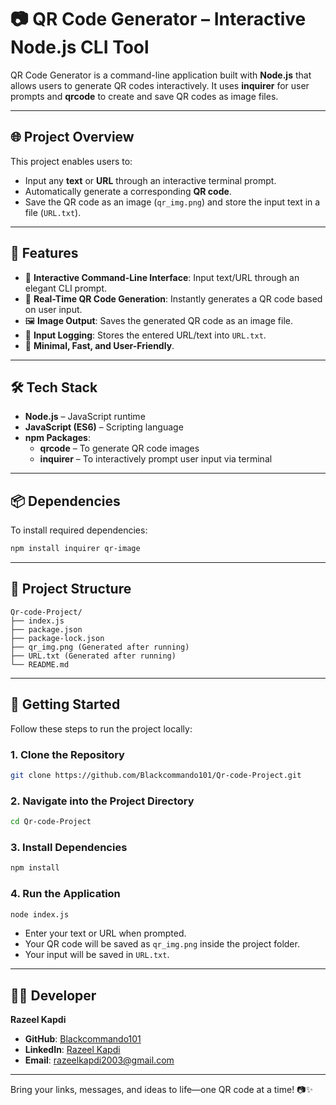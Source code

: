 # 📷 QR Code Generator – Interactive Node.js CLI Tool

QR Code Generator is a command-line application built with **Node.js** that allows users to generate QR codes interactively. It uses **inquirer** for user prompts and **qrcode** to create and save QR codes as image files.

---

## 🌐 Project Overview

This project enables users to:
- Input any **text** or **URL** through an interactive terminal prompt.
- Automatically generate a corresponding **QR code**.
- Save the QR code as an image (`qr_img.png`) and store the input text in a file (`URL.txt`).

---

## 📌 Features

- 🔵 **Interactive Command-Line Interface**: Input text/URL through an elegant CLI prompt.
- 📩 **Real-Time QR Code Generation**: Instantly generates a QR code based on user input.
- 🖼️ **Image Output**: Saves the generated QR code as an image file.
- 📄 **Input Logging**: Stores the entered URL/text into `URL.txt`.
- 📱 **Minimal, Fast, and User-Friendly**.

---

## 🛠️ Tech Stack

- **Node.js** – JavaScript runtime
- **JavaScript (ES6)** – Scripting language
- **npm Packages**:
  - **qrcode** – To generate QR code images
  - **inquirer** – To interactively prompt user input via terminal

---

## 📦 Dependencies

To install required dependencies:

```bash
npm install inquirer qr-image 
```

---

## 📂 Project Structure

```
Qr-code-Project/
├── index.js
├── package.json
├── package-lock.json
├── qr_img.png (Generated after running)
├── URL.txt (Generated after running)
└── README.md
```

---

## 🚀 Getting Started

Follow these steps to run the project locally:

### 1. Clone the Repository

```bash
git clone https://github.com/Blackcommando101/Qr-code-Project.git
```

### 2. Navigate into the Project Directory

```bash
cd Qr-code-Project
```

### 3. Install Dependencies

```bash
npm install
```

### 4. Run the Application

```bash
node index.js
```

- Enter your text or URL when prompted.
- Your QR code will be saved as `qr_img.png` inside the project folder.
- Your input will be saved in `URL.txt`.

---

## 👨‍💻 Developer

**Razeel Kapdi**

- **GitHub**: [Blackcommando101](https://github.com/Blackcommando101)
- **LinkedIn**: [Razeel Kapdi](https://www.linkedin.com/in/razeel-kapdi-698955267/)
- **Email**: razeelkapdi2003@gmail.com

---

Bring your links, messages, and ideas to life—one QR code at a time! 📷✨
